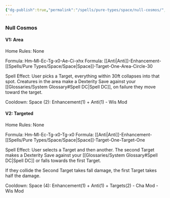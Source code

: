 ```yaml
---
{"dg-publish":true,"permalink":"/spells/pure-types/space/null-cosmos/","tags":["Spell/Space","Spell/Anti","Spell/Utility"]}
---
```


### Null Cosmos

#### V1: Area
Home Rules: None

Formula: Hm-Ml-Ec-Tg-x0-Ae-Ci-xhx
Formula: [[Anti\|Anti]]-Enhancement-[[Spells/Pure Types/Space/Space\|Space]]-Target-One-Area-Circle-30

Spell Effect:
User picks a Target, everything within 30ft collapses into that spot. Creatures in the area make a Dexterity Save against your [[Glossaries/System Glossary#Spell DC\|Spell DC]], on failure they move toward the target.

Cooldown:
Space (2): Enhancement(1) + Anti(1) - Wis Mod

#### V2: Targeted
Home Rules: None

Formula: Hm-Ml-Ec-Tg-x0-Tg-x0
Formula: [[Anti\|Anti]]-Enhancement-[[Spells/Pure Types/Space/Space\|Space]]-Target-One-Target-One

Spell Effect:
User selects a Target and then another. The second Target makes a Dexterity Save against your [[Glossaries/System Glossary#Spell DC\|Spell DC]] or falls towards the first Target. 

If they collide the Second Target takes fall damage, the first Target takes half the damage.

Cooldown:
Space (4): Enhancement(1) + Anti(1) + Targets(2) - Cha Mod - Wis Mod